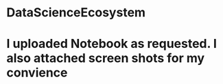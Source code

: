 # DataScienceEcosystem
# I uploaded Notebook as requested. I also attached screen shots for my convience 
